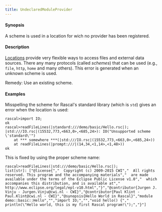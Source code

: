 ```yaml
---
title: UndeclaredModuleProvider
---
```


#### Synopsis

A scheme is used in a location for wich no provider has been registered.

#### Description

[Locations](../../Rascal/Expressions/Values/Location/index.md) provide very flexible ways to access files and external data sources.
There any many protocols (called _schemes_) that can be used (e.g., `file`, `http`, `home` and many others).
This error is generated when an unknown scheme is used.

Remedy: Use an existing scheme.

#### Examples

Misspelling the scheme for Rascal's standard library (which is `std`) gives an error when the location is used:

```rascal-shell ,error
rascal>import IO;
ok
rascal>readFileLines(|standard:///demo/basic/Hello.rsc|);
|std:///IO.rsc|(15532,773,<663,0>,<685,24>): IO("Unsupported scheme \'standard\'")
	at *** somewhere ***(|std:///IO.rsc|(15532,773,<663,0>,<685,24>))
	at readFileLines(|prompt:///|(14,34,<1,14>,<1,48>))
ok
```
This is fixed by using the proper scheme name:

```rascal-shell ,continue,error
rascal>readFileLines(|std:///demo/basic/Hello.rsc|);
list[str]: ["@license{","  Copyright (c) 2009-2015 CWI","  All rights reserved. This program and the accompanying materials","  are made available under the terms of the Eclipse Public License v1.0","  which accompanies this distribution, and is available at","  http://www.eclipse.org/legal/epl-v10.html","}","@contributor{Jurgen J. Vinju - Jurgen.Vinju@cwi.nl - CWI}","@contributor{Paul Klint - Paul.Klint@cwi.nl - CWI}","@synopsis{Hello World in Rascal}","module demo::basic::Hello","","import IO;","","void hello() {","   println(\"Hello world, this is my first Rascal program!\");","}"]
```



